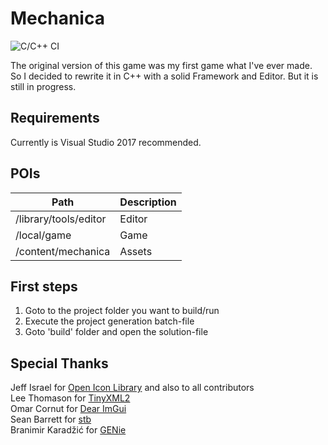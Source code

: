 
Mechanica
============

![C/C++ CI](https://github.com/TikiTek/mechanica/workflows/C/C++%20CI/badge.svg)

The original version of this game was my first game what I've ever made. So I decided to rewrite it in C++ with a solid Framework and Editor. But it is still in progress.


Requirements
------------

Currently is Visual Studio 2017 recommended.

POIs
----
| Path					| Description |
|-----------------------|-------------|
| /library/tools/editor | Editor	  |
| /local/game			| Game		  |
| /content/mechanica	| Assets	  |


First steps
-----------

1. Goto to the project folder you want to build/run
2. Execute the project generation batch-file
3. Goto 'build' folder and open the solution-file

Special Thanks
--------------
Jeff Israel for [Open Icon Library](https://sourceforge.net/projects/openiconlibrary/) and also to all contributors  
Lee Thomason for [TinyXML2](https://github.com/leethomason/tinyxml2)  
Omar Cornut for [Dear ImGui](https://github.com/ocornut/imgui)  
Sean Barrett for [stb](https://github.com/nothings/stb)  
Branimir Karadžić for [GENie](https://github.com/bkaradzic/GENie)
